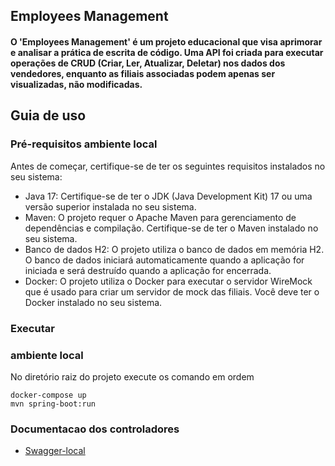 ## Employees Management

#### O 'Employees Management' é um projeto educacional que visa aprimorar e analisar a prática de escrita de código. Uma API foi criada para executar operações de CRUD (Criar, Ler, Atualizar, Deletar) nos dados dos vendedores, enquanto as filiais associadas podem apenas ser visualizadas, não modificadas.

## <a name="guia-de-uso"></a>Guia de uso
### <a name="pre-requisitos-local"></a>Pré-requisitos ambiente local
Antes de começar, certifique-se de ter os seguintes requisitos instalados no seu sistema:

- Java 17: Certifique-se de ter o JDK (Java Development Kit) 17 ou uma versão superior instalada no seu sistema.
- Maven: O projeto requer o Apache Maven para gerenciamento de dependências e compilação. Certifique-se de ter o Maven instalado no seu sistema.
- Banco de dados H2: O projeto utiliza o banco de dados em memória H2. O banco de dados iniciará automaticamente quando a aplicação for iniciada e será destruído quando a aplicação for encerrada.
- Docker: O projeto utiliza o Docker para executar o servidor WireMock que é usado para criar um servidor de mock das filiais. Você deve ter o Docker instalado no seu sistema.

### <a name="executar-api"></a>Executar
### <a name="ambiente-local"></a>ambiente local
No diretório raiz do projeto execute os comando em ordem
````
docker-compose up
mvn spring-boot:run  
````

### Documentacao dos controladores
* [Swagger-local](http://localhost:8080/swagger-ui/index.html)
